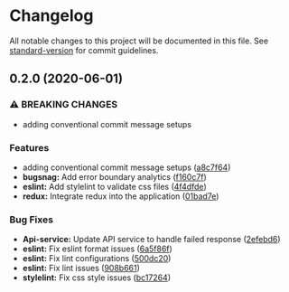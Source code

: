 # Changelog

All notable changes to this project will be documented in this file. See [standard-version](https://github.com/conventional-changelog/standard-version) for commit guidelines.

## 0.2.0 (2020-06-01)


### ⚠ BREAKING CHANGES

* adding conventional commit message setups

### Features

* adding conventional commit message setups ([a8c7f64](https://github.com/sachinkondana/react-starter-kit/commit/a8c7f64bf46752be0c30c72b765d35aea2c5b420))
* **bugsnag:** Add error boundary analytics ([f160c7f](https://github.com/sachinkondana/react-starter-kit/commit/f160c7f267ed0df7d755c2c371fa512ede8ea886))
* **eslint:** Add stylelint to validate css files ([4f4dfde](https://github.com/sachinkondana/react-starter-kit/commit/4f4dfde6936bd770099a477ca770e23821184228))
* **redux:** Integrate redux into the application ([01bad7e](https://github.com/sachinkondana/react-starter-kit/commit/01bad7ec24bd74cc2e963005219ff52dd9aef4d2))


### Bug Fixes

* **Api-service:** Update API service to handle failed response ([2efebd6](https://github.com/sachinkondana/react-starter-kit/commit/2efebd63e9b79af3bd980d7e39d06340f2569651))
* **eslint:** Fix eslint format issues ([6a5f86f](https://github.com/sachinkondana/react-starter-kit/commit/6a5f86f1ca3077b84b63982dffba9f3af4141b1e))
* **eslint:** Fix lint configurations ([500dc20](https://github.com/sachinkondana/react-starter-kit/commit/500dc20f0e4e1fdf172afe973584687c8e994f6f))
* **eslint:** Fix lint issues ([908b661](https://github.com/sachinkondana/react-starter-kit/commit/908b6617d3048008f720e2a718f2dd7393333481))
* **stylelint:** Fix css style issues ([bc17264](https://github.com/sachinkondana/react-starter-kit/commit/bc172647d7b704ced77ac81226d975e5e1399143))
